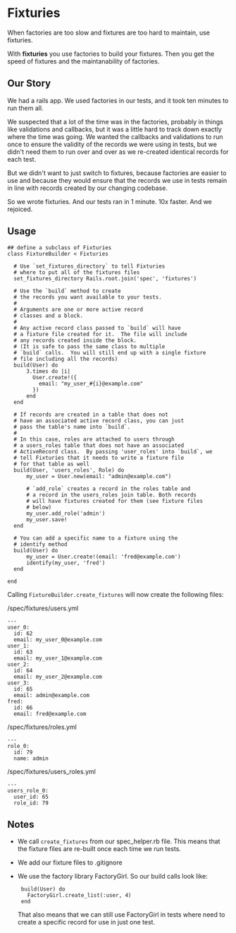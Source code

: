 # Fixturies

When factories are too slow and fixtures are too hard to maintain, use fixturies.

With **fixturies** you use factories to build your fixtures.  Then you get the speed
of fixtures and the maintanability of factories.

## Our Story

We had a rails app.  We used factories in our tests, and it took ten minutes to run them all.

We suspected that a lot of the time was in the factories, probably in things like validations and callbacks, but it was a little hard to track down exactly where the time was going.  We wanted the callbacks and validations to run once to ensure the validity of the records we were using in tests, but we didn't need them to run over and over as we re-created identical records for each test.  

But we didn't want to just switch to fixtures, because factories are easier to use and because they would ensure that the records we use in tests remain in line with records created by our changing codebase.

So we wrote fixturies.  And our tests ran in 1 minute.  10x faster.  And we rejoiced.

## Usage

    ## define a subclass of Fixturies
    class FixtureBuilder < Fixturies

      # Use `set_fixtures_directory` to tell Fixturies 
      # where to put all of the fixtures files
      set_fixtures_directory Rails.root.join('spec', 'fixtures')

      # Use the `build` method to create
      # the records you want available to your tests.
      #
      # Arguments are one or more active record
      # classes and a block.
      # 
      # Any active record class passed to `build` will have
      # a fixture file created for it.  The file will include
      # any records created inside the block.
      # (It is safe to pass the same class to multiple
      # `build` calls.  You will still end up with a single fixture
      # file including all the records) 
      build(User) do
          3.times do |i|
            User.create!({
              email: "my_user_#{i}@example.com"
            })
          end
      end

      # If records are created in a table that does not 
      # have an associated active record class, you can just
      # pass the table's name into `build`. 
      #
      # In this case, roles are attached to users through
      # a users_roles table that does not have an associated
      # ActiveRecord class.  By passing 'user_roles' into `build`, we
      # tell Fixturies that it needs to write a fixture file
      # for that table as well
      build(User, 'users_roles', Role) do
          my_user = User.new(email: "admin@example.com")

          # `add_role` creates a record in the roles table and
          # a record in the users_roles join table. Both records
          # will have fixtures created for them (see fixture files
          # below)
          my_user.add_role('admin')
          my_user.save!
      end

      # You can add a specific name to a fixture using the
      # identify method
      build(User) do
          my_user = User.create!(email: 'fred@example.com')
          identify(my_user, 'fred')
      end

    end


Calling `FixtureBuilder.create_fixtures` will now create the following files:

/spec/fixtures/users.yml
  
    ---
    user_0:
      id: 62
      email: my_user_0@example.com
    user_1:
      id: 63
      email: my_user_1@example.com
    user_2:
      id: 64
      email: my_user_2@example.com
    user_3:
      id: 65
      email: admin@example.com
    fred:
      id: 66
      email: fred@example.com

/spec/fixtures/roles.yml

    ---
    role_0:
      id: 79
      name: admin

/spec/fixtures/users_roles.yml

    ---
    users_role_0:
      user_id: 65
      role_id: 79


## Notes

 * We call `create_fixtures` from our spec_helper.rb file.  This means that the fixture files
   are re-built once each time we run tests.
 * We add our fixture files to .gitignore
 * We use the factory library FactoryGirl.  So our build calls look like:

        build(User) do
          FactoryGirl.create_list(:user, 4)
        end

   That also means that we can still use FactoryGirl in tests where need to create a specific record for use in just one test.
